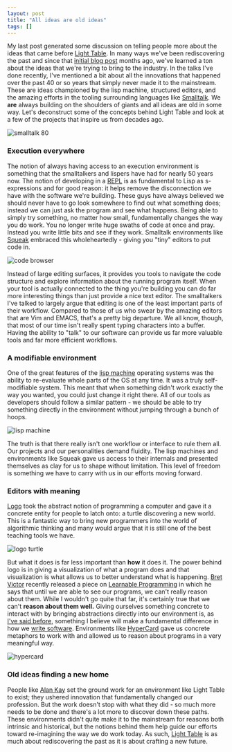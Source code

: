```yaml
---
layout: post
title: "All ideas are old ideas"
tags: []
---
```


My last post generated some discussion on telling people more about the ideas that came before [Light Table][kodowa]. In many ways we've been rediscovering the past and since that [initial blog post][lt] months ago, we've learned a ton about the ideas that we're trying to bring to the industry. In the talks I've done recently, I've mentioned a bit about all the innovations that happened over the past 40 or so years that simply never made it to the mainstream. These are ideas championed by the lisp machine, structured editors, and the amazing efforts in the tooling surrounding languages like [Smalltalk][smalltalk]. We __are__ always building on the shoulders of giants and all ideas are old in some way. Let's deconstruct some of the concepts behind Light Table and look at a few of the projects that inspire us from decades ago.

![smalltalk 80](/images/ideas/st80release-lic2.jpeg)

### Execution everywhere

The notion of always having access to an execution environment is something that the smalltalkers and lispers have had for nearly 50 years now. The notion of developing in a [REPL][repl] is as fundamental to Lisp as s-expressions and for good reason: it helps remove the disconnection we have with the software we're building. These guys have always believed we should never have to go look somewhere to find out what something does; instead we can just ask the program and see what happens. Being able to simply try something, no matter how small, fundamentally changes the way you do work. You no longer write huge swaths of code at once and pray. Instead you write little bits and see if they work. Smalltalk environments like [Squeak][squeak] embraced this wholeheartedly - giving you "tiny" editors to put code in.

![code browser](/images/ideas/browser-vars-pane.jpeg)

Instead of large editing surfaces, it provides you tools to navigate the code structure and explore information about the running program itself. When your tool is actually connected to the thing you're building you can do far more interesting things than just provide a nice text editor. The smalltalkers I've talked to largely argue that editing is one of the least important parts of their workflow. Compared to those of us who swear by the amazing editors that are Vim and EMACS, that's a pretty big departure. We all know, though, that most of our time isn't really spent typing characters into a buffer. Having the ability to "talk" to our software can provide us far more valuable tools and far more efficient workflows.

### A modifiable environment

One of the great features of the [lisp machine][lispm] operating systems was the ability to re-evaluate whole parts of the OS at any time. It was a truly self-modifiable system. This meant that when something didn't work exactly the way you wanted, you could just change it right there. All of our tools as developers should follow a similar pattern - we should be able to try something directly in the environment without jumping through a bunch of hoops.

![lisp machine](/images/ideas/genera_boot.png)

The truth is that there really isn't one workflow or interface to rule them all. Our projects and our personalities demand fluidity. The lisp machines and environments like Squeak gave us access to their internals and presented themselves as clay for us to shape without limitation. This level of freedom is something we have to carry with us in our efforts moving forward.

### Editors with meaning

[Logo][logo] took the abstract notion of programming a computer and gave it a concrete entity for people to latch onto: a turtle discovering a new world. This is a fantastic way to bring new programmers into the world of algorithmic thinking and many would argue that it is still one of the best teaching tools we have.

![logo turtle](/images/ideas/LogoWriter.png)

But what it does is far less important than __how__ it does it. The power behind logo is in giving a visualization of what a program does and that visualization is what allows us to better understand what is happening. [Bret Victor][bv] recently released a piece on [Learnable Programming][lp] in which he says that until we are able to see our programs, we can't really reason about them. While I wouldn't go quite that far, it's certainly true that we can't __reason about them well.__ Giving ourselves something concrete to interact with by bringing abstractions directly into our environment is, as [I've said before][abst], something I believe will make a fundamental difference in how we [write software][spec]. Environments like [HyperCard][hyper] gave us concrete metaphors to work with and allowed us to reason about programs in a very meaningful way.

![hypercard](/images/ideas/hypercard.gif)

### Old ideas finding a new home

People like [Alan Kay][ak] set the ground work for an environment like Light Table to exist; they ushered innovation that fundamentally changed our profession. But the work doesn't stop with what they did - so much more needs to be done and there's a lot more to discover down these paths. These environments didn't quite make it to the mainstream for reasons both intrinsic and historical, but the notions behind them help guide our efforts toward re-imagining the way we do work today. As such, [Light Table][kodowa] is as much about rediscovering the past as it is about crafting a new future.

[bv]: http://worrydream.com
[lp]: http://worrydream.com/LearnableProgramming/
[logo]: http://en.wikipedia.org/wiki/Logo_(programming_language)
[hyper]: http://en.wikipedia.org/wiki/Hypercard
[spec]: http://www.chris-granger.com/2012/05/21/the-future-is-specific/
[abst]: http://www.chris-granger.com/2012/09/25/light-table---embracing-abstraction/
[lt]: http://www.chris-granger.com/2012/04/12/light-table---a-new-ide-concept/
[kodowa]: http://www.lighttable.com
[squeak]: http://en.wikipedia.org/wiki/Squeak
[repl]: http://en.wikipedia.org/wiki/Read%E2%80%93eval%E2%80%93print_loop
[smalltalk]: http://en.wikipedia.org/wiki/Smalltalk
[lispm]: http://en.wikipedia.org/wiki/Lisp_machine
[ak]: http://en.wikipedia.org/wiki/Alan_kay
